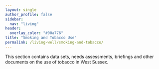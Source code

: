 ```yaml
---
layout: single
author_profile: false
sidebar:
  nav: "living"
header:
  overlay_color: "#00a776"
title: "Smoking and Tobacco Use"
permalink: /living-well/smoking-and-tobacco/
---
```


This section contains data sets, needs assessments, briefings and other documents on the use of tobacco in West Sussex.